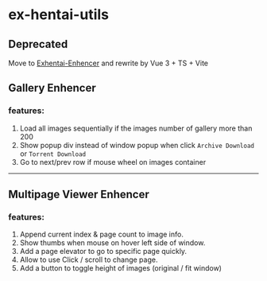 # ex-hentai-utils

## Deprecated
Move to [Exhentai-Enhencer](https://github.com/sk2589822/Exhentai-Enhencer) and rewrite by Vue 3 + TS + Vite

## Gallery Enhencer

### features:
1. Load all images sequentially if the images number of gallery more than 200
2. Show popup div instead of window popup when click `Archive Download` or `Torrent Download`
3. Go to next/prev row if mouse wheel on images container

---

## Multipage Viewer Enhencer

### features:
1. Append current index & page count to image info.
2. Show thumbs when mouse on hover left side of window.
3. Add a page elevator to go to specific page quickly.
4. Allow to use Click / scroll to change page.
5. Add a button to toggle height of images (original / fit window)
